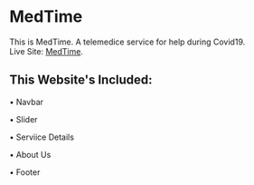 # MedTime

This is MedTime. A telemedice service for help during Covid19.  
Live Site: [MedTime](https://med-time-c75fe.web.app/).  

## This Website's Included: 

• Navbar  

• Slider    

• Serviice Details    

• About Us  

• Footer  
